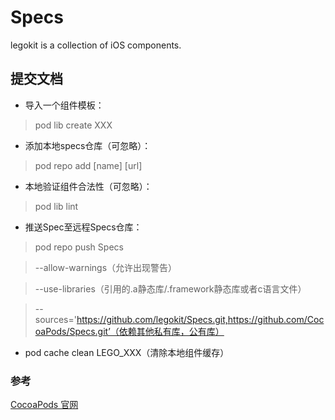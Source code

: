 # Specs
legokit is a collection of iOS components.

## 提交文档
* 导入一个组件模板：
> pod lib create XXX
* 添加本地specs仓库（可忽略）：
> pod repo add [name] [url] 
* 本地验证组件合法性（可忽略）：
> pod lib lint
* 推送Spec至远程Specs仓库：
> pod repo push Specs

> --allow-warnings（允许出现警告）

> --use-libraries（引用的.a静态库/.framework静态库或者c语言文件）

> --sources='https://github.com/legokit/Specs.git,https://github.com/CocoaPods/Specs.git’（依赖其他私有库，公有库）

* pod cache clean LEGO_XXX（清除本地组件缓存）

### 参考
[CocoaPods 官网](https://guides.cocoapods.org)
